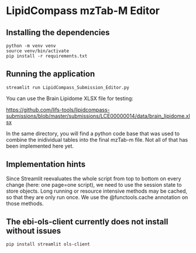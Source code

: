 # LipidCompass mzTab-M Editor

## Installing the dependencies

    python -m venv venv
    source venv/bin/activate
    pip install -r requirements.txt

## Running the application

    streamlit run LipidCompass_Submission_Editor.py

You can use the Brain Lipidome XLSX file for testing:

https://github.com/lifs-tools/lipidcompass-submissions/blob/master/submissions/LCE00000014/data/brain_lipidome.xlsx

In the same directory, you will find a python code base that was used to combine the inidividual tables into the final mzTab-m file. Not all of that has been implemented here yet.

## Implementation hints

Since Streamlit reevaluates the whole script from top to bottom on every change (here: one page=one script), we need to use the session state to store objects. Long running or resource intensive methods may be cached, so that they are only run once. We use the @functools.cache annotation on those methods.

## The ebi-ols-client currently does not install without issues

    pip install streamlit ols-client
